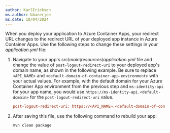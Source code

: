 ```yaml
---
author: KarlErickson
ms.author: bbanerjee
ms.date: 10/04/2024
---
```


When you deploy your application to Azure Container Apps, your redirect URL changes to the redirect URL of your deployed app instance in Azure Container Apps. Use the following steps to change these settings in your *application.yml* file:

1. Navigate to your app's *src\main\resources\application.yml* file and change the value of `post-logout-redirect-uri` to your deployed app's domain name, as shown in the following example. Be sure to replace `<API_NAME>` and `<default-domain-of-container-app-environment>` with your actual values. For example, with the default domain for your Azure Container App environment from the previous step and `ms-identity-api` for your app name, you would use `https://ms-identity-api.<default-domain>` for the `post-logout-redirect-uri` value.

   ```ini
   post-logout-redirect-uri: https://<API_NAME>.<default-domain-of-container-app-environment>
   ```

1. After saving this file, use the following command to rebuild your app:

   ```bash
   mvn clean package
   ```
